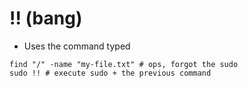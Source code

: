 # !! (bang)

- Uses the command typed

```shell
find "/" -name "my-file.txt" # ops, forgot the sudo
sudo !! # execute sudo + the previous command
```
